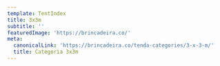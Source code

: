 ```yaml
---
template: TentIndex
title: 3x3m
subtitle: ''
featuredImage: 'https://brincadeira.co/'
meta:
  canonicalLink: 'https://brincadeira.co/tenda-categories/3-x-3-m/'
  title: Categoria 3x3m
---
```

